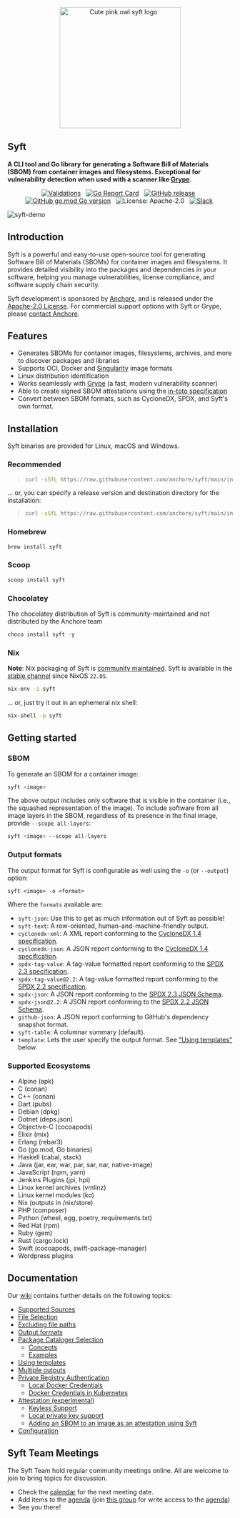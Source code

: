 <p align="center">
    <img src="https://user-images.githubusercontent.com/5199289/136844524-1527b09f-c5cb-4aa9-be54-5aa92a6086c1.png" width="271" alt="Cute pink owl syft logo">
</p>

## Syft

**A CLI tool and Go library for generating a Software Bill of Materials (SBOM) from container images and filesystems. Exceptional for vulnerability detection when used with a scanner like [Grype](https://github.com/anchore/grype).**

<p align="center">
 &nbsp;<a href="https://github.com/anchore/syft/actions/workflows/validations.yaml" target="_blank"><img alt="Validations" src="https://github.com/anchore/syft/actions/workflows/validations.yaml/badge.svg"></a>&nbsp;
 &nbsp;<a href="https://goreportcard.com/report/github.com/anchore/syft" target="_blank"><img alt="Go Report Card" src="https://goreportcard.com/badge/github.com/anchore/syft"></a>&nbsp;
 &nbsp;<a href="https://github.com/anchore/syft/releases/latest" target="_blank"><img alt="GitHub release" src="https://img.shields.io/github/release/anchore/syft.svg"></a>&nbsp;
 &nbsp;<a href="https://github.com/anchore/syft" target="_blank"><img alt="GitHub go.mod Go version" src="https://img.shields.io/github/go-mod/go-version/anchore/syft.svg"></a>&nbsp;
 &nbsp;<a href"" target="_blank"><img alt="License: Apache-2.0" src="https://img.shields.io/badge/License-Apache%202.0-blue.svg"></a>&nbsp;
 &nbsp;<a href="https://anchore.com/slack" target="_blank"><img alt="Slack" src="https://img.shields.io/badge/Slack-Join-blue?logo=slack"></a>&nbsp;
</p>

![syft-demo](https://user-images.githubusercontent.com/590471/90277200-2a253000-de33-11ea-893f-32c219eea11a.gif)

## Introduction

Syft is a powerful and easy-to-use open-source tool for generating Software Bill of Materials (SBOMs) for container images and filesystems. It provides detailed visibility into the packages and dependencies in your software, helping you manage vulnerabilities, license compliance, and software supply chain security.

Syft development is sponsored by [Anchore](https://anchore.com/), and is released under the [Apache-2.0 License](https://github.com/anchore/syft?tab=Apache-2.0-1-ov-file). For commercial support options with Syft or Grype, please [contact Anchore](https://get.anchore.com/contact/).

## Features
- Generates SBOMs for container images, filesystems, archives, and more to discover packages and libraries
- Supports OCI, Docker and [Singularity](https://github.com/sylabs/singularity) image formats
- Linux distribution identification
- Works seamlessly with [Grype](https://github.com/anchore/grype) (a fast, modern vulnerability scanner)
- Able to create signed SBOM attestations using the [in-toto specification](https://github.com/in-toto/attestation/blob/main/spec/README.md)
- Convert between SBOM formats, such as CycloneDX, SPDX, and Syft's own format.

## Installation

Syft binaries are provided for Linux, macOS and Windows.

### Recommended
> ```bash 
> curl -sSfL https://raw.githubusercontent.com/anchore/syft/main/install.sh | sh -s -- -b /usr/local/bin
> ```

... or, you can specify a release version and destination directory for the installation:

> ```bash
> curl -sSfL https://raw.githubusercontent.com/anchore/syft/main/install.sh | sh -s -- -b <DESTINATION_DIR> <RELEASE_VERSION>
> ```

### Homebrew
```bash
brew install syft
```

### Scoop

```powershell
scoop install syft
```

### Chocolatey

The chocolatey distribution of Syft is community-maintained and not distributed by the Anchore team

```powershell
choco install syft -y
```

### Nix

**Note**: Nix packaging of Syft is [community maintained](https://github.com/NixOS/nixpkgs/blob/master/pkgs/tools/admin/syft/default.nix). Syft is available in the [stable channel](https://wiki.nixos.org/wiki/Nix_channels#The_official_channels) since NixOS `22.05`.

```bash
nix-env -i syft
```

... or, just try it out in an ephemeral nix shell:

```bash
nix-shell -p syft
```

## Getting started

### SBOM

To generate an SBOM for a container image:

```bash
syft <image>
```

The above output includes only software that is visible in the container (i.e., the squashed representation of the image). To include software from all image layers in the SBOM, regardless of its presence in the final image, provide `--scope all-layers`:

```bash
syft <image> --scope all-layers
```

### Output formats

The output format for Syft is configurable as well using the `-o` (or `--output`) option:

```
syft <image> -o <format>
```

Where the `formats` available are:
- `syft-json`: Use this to get as much information out of Syft as possible!
- `syft-text`: A row-oriented, human-and-machine-friendly output.
- `cyclonedx-xml`: A XML report conforming to the [CycloneDX 1.4 specification](https://cyclonedx.org/specification/overview/).
- `cyclonedx-json`: A JSON report conforming to the [CycloneDX 1.4 specification](https://cyclonedx.org/specification/overview/).
- `spdx-tag-value`: A tag-value formatted report conforming to the [SPDX 2.3 specification](https://spdx.github.io/spdx-spec/v2.3/).
- `spdx-tag-value@2.2`: A tag-value formatted report conforming to the [SPDX 2.2 specification](https://spdx.github.io/spdx-spec/v2.2.2/).
- `spdx-json`: A JSON report conforming to the [SPDX 2.3 JSON Schema](https://github.com/spdx/spdx-spec/blob/v2.3/schemas/spdx-schema.json).
- `spdx-json@2.2`: A JSON report conforming to the [SPDX 2.2 JSON Schema](https://github.com/spdx/spdx-spec/blob/v2.2/schemas/spdx-schema.json).
- `github-json`: A JSON report conforming to GitHub's dependency snapshot format.
- `syft-table`: A columnar summary (default).
- `template`: Lets the user specify the output format. See ["Using templates"](#using-templates) below.

### Supported Ecosystems

- Alpine (apk)
- C (conan)
- C++ (conan)
- Dart (pubs)
- Debian (dpkg)
- Dotnet (deps.json)
- Objective-C (cocoapods)
- Elixir (mix)
- Erlang (rebar3)
- Go (go.mod, Go binaries)
- Haskell (cabal, stack)
- Java (jar, ear, war, par, sar, nar, native-image)
- JavaScript (npm, yarn)
- Jenkins Plugins (jpi, hpi)
- Linux kernel archives (vmlinz)
- Linux kernel modules (ko)
- Nix (outputs in /nix/store)
- PHP (composer)
- Python (wheel, egg, poetry, requirements.txt)
- Red Hat (rpm)
- Ruby (gem)
- Rust (cargo.lock)
- Swift (cocoapods, swift-package-manager)
- Wordpress plugins

## Documentation

Our [wiki](https://github.com/anchore/syft/wiki) contains further details on the following topics:

* [Supported Sources](https://github.com/anchore/syft/wiki/supported-sources)
* [File Selection](https://github.com/anchore/syft/wiki/file-selection)
* [Excluding file paths](https://github.com/anchore/syft/wiki/excluding-file-paths)
* [Output formats](https://github.com/anchore/syft/wiki/output-formats)
* [Package Cataloger Selection](https://github.com/anchore/syft/wiki/package-cataloger-selection) 
  * [Concepts](https://github.com/anchore/syft/wiki/package-cataloger-selection#concepts)
  * [Examples](https://github.com/anchore/syft/wiki/package-cataloger-selection#examples)
* [Using templates](https://github.com/anchore/syft/wiki/using-templates)
* [Multiple outputs](https://github.com/anchore/syft/wiki/multiple-outputs)
* [Private Registry Authentication](https://github.com/anchore/syft/wiki/private-registry-authentication)
  * [Local Docker Credentials](https://github.com/anchore/syft/wiki/private-registry-authentication#local-docker)
  * [Docker Credentials in Kubernetes](https://github.com/anchore/syft/wiki/private-registry-authentication#docker-credentials-in-kubernetes)
* [Attestation (experimental)](https://github.com/anchore/syft/wiki/attestation)
  * [Keyless Support](https://github.com/anchore/syft/wiki/attestation#keyless-support)
  * [Local private key support](https://github.com/anchore/syft/wiki/attestation#local-private-key-support)
  * [Adding an SBOM to an image as an attestation using Syft](https://github.com/anchore/syft/wiki/attestation#adding-an-sbom-to-an-image-as-an-attestation-using-syft)
* [Configuration](https://github.com/anchore/syft/wiki/configuration)

## Syft Team Meetings

The Syft Team hold regular community meetings online. All are welcome to join to bring topics for discussion. 
- Check the [calendar](https://calendar.google.com/calendar/u/0/r?cid=Y182OTM4dGt0MjRtajI0NnNzOThiaGtnM29qNEBncm91cC5jYWxlbmRhci5nb29nbGUuY29t) for the next meeting date. 
- Add items to the [agenda](https://docs.google.com/document/d/1ZtSAa6fj2a6KRWviTn3WoJm09edvrNUp4Iz_dOjjyY8/edit?usp=sharing) (join [this group](https://groups.google.com/g/anchore-oss-community) for write access to the [agenda](https://docs.google.com/document/d/1ZtSAa6fj2a6KRWviTn3WoJm09edvrNUp4Iz_dOjjyY8/edit?usp=sharing))
- See you there!
